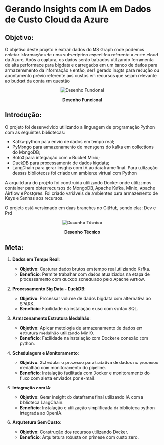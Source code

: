 # Gerando Insights com IA em Dados de Custo Cloud da Azure 

## Objetivo:

O objetivo deste projeto é extrair dados do MS Graph onde podemos coletar informações de uma subscription especiifca referente a custo cloud da Azure. Após a captura, os dados serão tratrados utilizando ferramenta de alta performace para bigdata e carregados em um banco de dados para armazenamento da informação e então, será gerado insgts para redução ou apontamento prévio referente aos custos em recursos que sejam relevante ao budget da conta em questão.

<div align="center">
  <img src="https://github.com/user-attachments/assets/d4778122-4957-4e29-abd6-879383670dd6" alt="Desenho Funcional">
  <p><b>Desenho Funcional</b></p>
</div>

<p align="left">
</p>

## Introdução:

O projeto foi desenvolvido utilizando a linguagem de programação Python com as seguintes bibliotecas:
- Kafka-python para envio de dados em tempo real;
- PyMongo para armazenamento de mensgens do kafka em collections do MongoDB;
- Boto3 para integração com o Bucket Minio;
- DuckDB para processamento de dados bigdata;
- LangChain para gerar insghts com IA ao dataframe final.
Para utilização dessas bibliotecas foi criado um ambiente virtual com Python

A arquitetura do projeto foi construida utilizando Docker onde utilizamos container para obter recursos do MongoDB, Apache Kafka, Minio, Apache Airflow e Postgres.
Foi criado variáveis de ambientes para armazemento de Keys e Senhas aos recursos.

O projeto está versionado em duas branches no GitHub, sendo elas: Dev e Prd

<div align="center">
  <img src="https://github.com/user-attachments/assets/4062eb64-52f9-48c7-9104-9de5940c619a" alt="Desenho Técnico">
  <p><b>Desenho Técnico</b></p>
</div>

<p align="left">
</p>

## Meta:

1. **Dados em Tempo Real**:
    - **Objetivo**: Capturar dados brutos em tempo real utilziando Kafka.
    - **Benefício**: Permite trabalhar com dados atualziados na etapa de processamento com duckdb schedulado pelo Apache Airflow.

2. **Processamento Big Data - DuckDB**:
    - **Objetivo**: Processar volume de dados bigdata com alternativa ao SPARK.
    - **Benefício**: Facilidade na instalação e uso com syntax SQL.

3. **Armazenamento Estrutura Medalhão**:
    - **Objetivo**: Aplicar metologia de armazenamento de dados em estrutura medalhão utilizando MinIO.
    - **Benefício**: Facilidade na instalação com Docker e conexão com python.

4. **Schedulagem e Monitoramento**:
    - **Objetivo**: Schedular o processo para tratativa de dados no procesos medalhão com monitoramento do pipeline.
    - **Benefício**: Instalação facilitada com Docker e monitoramento do fluxo com alerta enviados por e-mail.

5. **Integração com IA**:
    - **Objetivo**: Gerar insight do dataframe final utilizando IA com a biblioteca LangChain.
    - **Benefício**: Instalação  e utilização simplificada da biblioteca python integrada ao OpenIA.

6. **Arquitetura Sem Custo**:
    - **Objetivo**: Construção dos recursos utilizando Docker.
    - **Benefício**: Arquitetura robusta on primese com custo zero.


